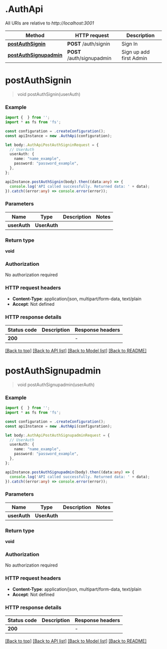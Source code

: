 # .AuthApi

All URIs are relative to *http://localhost:3001*

Method | HTTP request | Description
------------- | ------------- | -------------
[**postAuthSignin**](AuthApi.md#postAuthSignin) | **POST** /auth/signin | Sign In
[**postAuthSignupadmin**](AuthApi.md#postAuthSignupadmin) | **POST** /auth/signupadmin | Sign up add first Admin


# **postAuthSignin**
> void postAuthSignin(userAuth)


### Example


```typescript
import {  } from '';
import * as fs from 'fs';

const configuration = .createConfiguration();
const apiInstance = new .AuthApi(configuration);

let body:.AuthApiPostAuthSigninRequest = {
  // UserAuth
  userAuth: {
    name: "name_example",
    password: "password_example",
  },
};

apiInstance.postAuthSignin(body).then((data:any) => {
  console.log('API called successfully. Returned data: ' + data);
}).catch((error:any) => console.error(error));
```


### Parameters

Name | Type | Description  | Notes
------------- | ------------- | ------------- | -------------
 **userAuth** | **UserAuth**|  |


### Return type

**void**

### Authorization

No authorization required

### HTTP request headers

 - **Content-Type**: application/json, multipart/form-data, text/plain
 - **Accept**: Not defined


### HTTP response details
| Status code | Description | Response headers |
|-------------|-------------|------------------|
**200** |  |  -  |

[[Back to top]](#) [[Back to API list]](README.md#documentation-for-api-endpoints) [[Back to Model list]](README.md#documentation-for-models) [[Back to README]](README.md)

# **postAuthSignupadmin**
> void postAuthSignupadmin(userAuth)


### Example


```typescript
import {  } from '';
import * as fs from 'fs';

const configuration = .createConfiguration();
const apiInstance = new .AuthApi(configuration);

let body:.AuthApiPostAuthSignupadminRequest = {
  // UserAuth
  userAuth: {
    name: "name_example",
    password: "password_example",
  },
};

apiInstance.postAuthSignupadmin(body).then((data:any) => {
  console.log('API called successfully. Returned data: ' + data);
}).catch((error:any) => console.error(error));
```


### Parameters

Name | Type | Description  | Notes
------------- | ------------- | ------------- | -------------
 **userAuth** | **UserAuth**|  |


### Return type

**void**

### Authorization

No authorization required

### HTTP request headers

 - **Content-Type**: application/json, multipart/form-data, text/plain
 - **Accept**: Not defined


### HTTP response details
| Status code | Description | Response headers |
|-------------|-------------|------------------|
**200** |  |  -  |

[[Back to top]](#) [[Back to API list]](README.md#documentation-for-api-endpoints) [[Back to Model list]](README.md#documentation-for-models) [[Back to README]](README.md)


